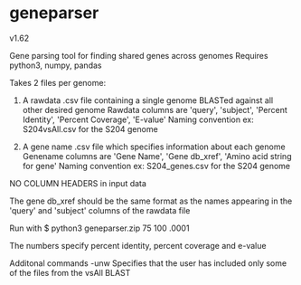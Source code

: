 # geneparser
v1.62

Gene parsing tool for finding shared genes across genomes
Requires python3, numpy, pandas

Takes 2 files per genome:

1) A rawdata .csv file containing a single genome BLASTed against all other desired genome 
Rawdata columns are 'query', 'subject', 'Percent Identity', 'Percent Coverage', 'E-value'
Naming convention ex: S204vsAll.csv for the S204 genome

2) A gene name .csv file which specifies information about each genome
Genename columns are 'Gene Name', 'Gene db_xref', 'Amino acid string for gene'
Naming convention ex: S204_genes.csv for the S204 genome

NO COLUMN HEADERS in input data

The gene db_xref should be the same format as the names appearing in the 'query' and 'subject' columns of the rawdata file

Run with
$ python3 geneparser.zip 75 100 .0001

The numbers specify percent identity, percent coverage and e-value

Additonal commands
-unw Specifies that the user has included only some of the files from the vsAll BLAST
